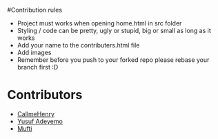 #Contribution rules

- Project must works when opening home.html in src folder
- Styling / code can be pretty, ugly or stupid, big or small as long as it works
- Add your name to the contributers.html file
- Add images
- Remember before you push to your forked repo please rebase your branch first :D

# Contributors

- [CallmeHenry](https://github.com/CallmeHenry)
- [Yusuf Adeyemo](https://github.com/Yusadolat)
- [Mufti](https://github.com/mufti1)